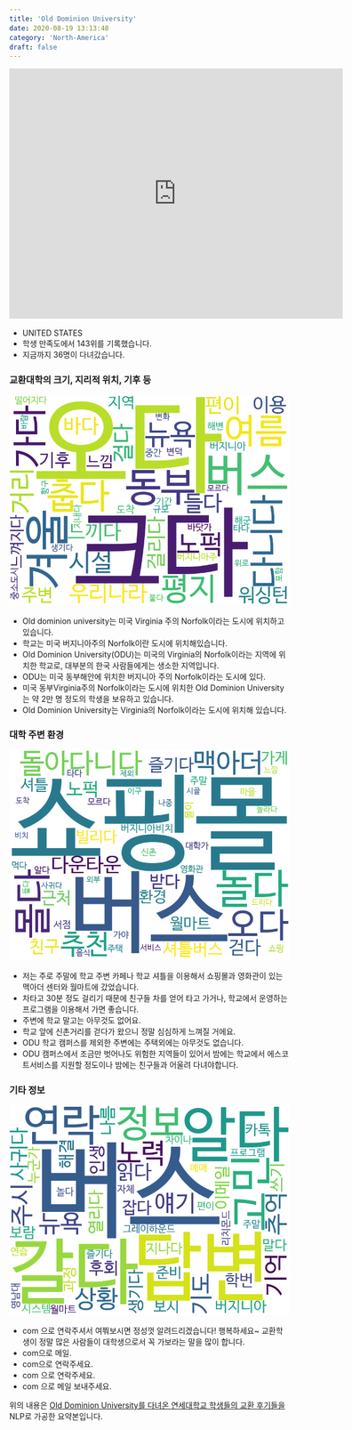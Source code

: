 ```yaml
---
title: 'Old Dominion University'
date: 2020-08-19 13:13:48
category: 'North-America'
draft: false
---
```


<iframe
width="600"
height="450"
frameborder="0" style="border:0"
src="https://www.google.com/maps/embed/v1/place?key=AIzaSyC9e1AME-pVmWC4hBpFdu5S4dKzyepa3HQ&q=Old+Dominion+University&center=36.8858594,-76.3057051&zoom=14" allowfullscreen>
</iframe>


* UNITED STATES
* 학생 만족도에서 143위를 기록했습니다.
* 지금까지 36명이 다녀갔습니다. 

### 교환대학의 크기, 지리적 위치, 기후 등

![gen_info-WordCloud](../univ_wordclouds_okt/gen_info/US000137_gen_info_okt.png)

* Old dominion university는 미국 Virginia 주의 Norfolk이라는 도시에 위치하고 있습니다.
* 학교는 미국 버지니아주의 Norfolk이란 도시에 위치해있습니다.
* Old Dominion University(ODU)는 미국의 Virginia의 Norfolk이라는 지역에 위치한 학교로, 대부분의 한국 사람들에게는 생소한 지역입니다.
* ODU는 미국 동부해안에 위치한 버지니아 주의 Norfolk이라는 도시에 있다.
* 미국 동부Virginia주의 Norfolk이라는 도시에 위치한 Old Dominion University는 약 2만 명 정도의 학생을 보유하고 있습니다.
* Old Dominion University는 Virginia의 Norfolk이라는 도시에 위치해 있습니다.


### 대학 주변 환경

![env_info-WordCloud](../univ_wordclouds_okt/env_info/US000137_env_info_okt.png)

* 저는 주로 주말에 학교 주변 카페나 학교 셔틀을 이용해서 쇼핑몰과 영화관이 있는 맥아더 센터와 월마트에 갔었습니다.
* 차타고 30분 정도 걸리기 때문에 친구들 차를 얻어 타고 가거나, 학교에서 운영하는 프로그램을 이용해서 가면 좋습니다.
* 주변에 학교 말고는 아무것도 없어요.
* 학교 앞에 신촌거리를 걷다가 왔으니 정말 심심하게 느껴질 거에요.
* ODU 학교 캠퍼스를 제외한 주변에는 주택외에는 아무것도 없습니다.
* ODU 캠퍼스에서 조금만 벗어나도 위험한 지역들이 있어서 밤에는 학교에서 에스코트서비스를 지원할 정도이나 밤에는 친구들과 어울려 다녀야합니다.


### 기타 정보

![etc_info-WordCloud](../univ_wordclouds_okt/etc_info/US000137_etc_info_okt.png)

* com 으로 연락주셔서 여쭤보시면 정성껏 알려드리겠습니다! 행복하세요~ 교환학생이 정말 많은 사람들이 대학생으로서 꼭 가보라는 말을 많이 합니다.
* com으로 메일.
* com으로 연락주세요.
* com 으로 연락주세요.
* com 으로 메일 보내주세요.


위의 내용은 [Old Dominion University를 다녀온 연세대학교 학생들의 교환 후기들을](http://oia.yonsei.ac.kr/partner/expReport.asp?ucode=US000137&bgbn=A) NLP로 가공한 요약본입니다. 
